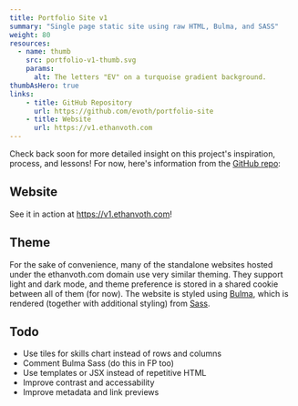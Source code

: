 ```yaml
---
title: Portfolio Site v1
summary: "Single page static site using raw HTML, Bulma, and SASS"
weight: 80
resources:
  - name: thumb
    src: portfolio-v1-thumb.svg
    params:
      alt: The letters "EV" on a turquoise gradient background.
thumbAsHero: true
links:
    - title: GitHub Repository
      url: https://github.com/evoth/portfolio-site
    - title: Website
      url: https://v1.ethanvoth.com
---
```


Check back soon for more detailed insight on this project's inspiration, process, and lessons! For now, here's information from the [GitHub repo](https://github.com/evoth/portfolio-site):

## Website

See it in action at https://v1.ethanvoth.com!

## Theme

For the sake of convenience, many of the standalone websites hosted under the ethanvoth.com domain use very similar theming. They support light and dark mode, and theme preference is stored in a shared cookie between all of them (for now). The website is styled using [Bulma](https://bulma.io/), which is rendered (together with additional styling) from [Sass](https://sass-lang.com/).

## Todo

- Use tiles for skills chart instead of rows and columns
- Comment Bulma Sass (do this in FP too)
- Use templates or JSX instead of repetitive HTML
- Improve contrast and accessability
- Improve metadata and link previews